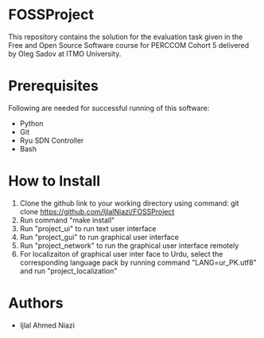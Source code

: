 # FOSSProject

This repository contains the solution for the evaluation task given in the Free and Open Source Software course for PERCCOM Cohort 5 delivered by 
Oleg Sadov at ITMO University.

# Prerequisites

Following are needed for successful running of this software:
- Python
- Git
- Ryu SDN Controller
- Bash

# How to Install

1. Clone the github link to your working directory using command: git clone https://github.com/IjlalNiazi/FOSSProject
2. Run command "make install"
3. Run "project_ui" to run text user interface
4. Run "project_gui" to run graphical user interface 
5. Run "project_network" to run the graphical user interface remotely 
6. For localizaiton of graphical user inter face to Urdu, select the corresponding language pack by running command "LANG=ur_PK.utf8" and run "project_localization"

# Authors

- Ijlal Ahmed Niazi
